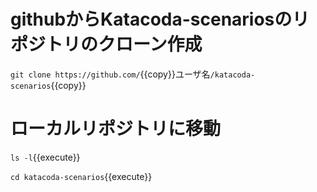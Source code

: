# githubからKatacoda-scenariosのリポジトリのクローン作成

`git clone https://github.com/`{{copy}}ユーザ名`/katacoda-scenarios`{{copy}}

# ローカルリポジトリに移動

`ls -l`{{execute}}

`cd katacoda-scenarios`{{execute}}
